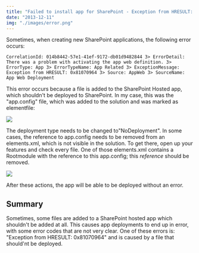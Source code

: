 ```yaml
---
title: "Failed to install app for SharePoint - Exception from HRESULT: 0x81070964"
date: "2013-12-11"
img: "./images/error.png"
---
```


Sometimes, when creating new SharePoint applications, the following error occurs:

``` CorrelationId: 014b8442-57e1-41ef-9172-db01d9482844 3> ErrorDetail: There was a problem with activating the app web definition. 3> ErrorType: App 3> ErrorTypeName: App Related 3> ExceptionMessage: Exception from HRESULT: 0x81070964 3> Source: AppWeb 3> SourceName: App Web Deployment ```

This error occurs because a file is added to the SharePoint Hosted app, which shouldn't be deployed to SharePoint. In my case, this was the "app.config" file, which was added to the solution and was marked as elementfile:

![](images/img_52a8c9cdde595.png)

The deployment type needs to be changed to"NoDeployment". In some cases, the reference to app.config needs to be removed from an elements.xml, which is not visible in the solution. To get there, open up your features and check every file. One of those elements.xml contains a Rootmodule with the reference to this app.config; this _reference_ should be removed.

![](images/img_52a8cd0d96292.png)

After these actions, the app will be able to be deployed without an error.

## Summary

Sometimes, some files are added to a SharePoint hosted app which shouldn't be added at all. This causes app deployments to end up in error, with some error codes that are not very clear. One of these errors is: "Exception from HRESULT: 0x81070964" and is caused by a file that should'nt be deployed.
